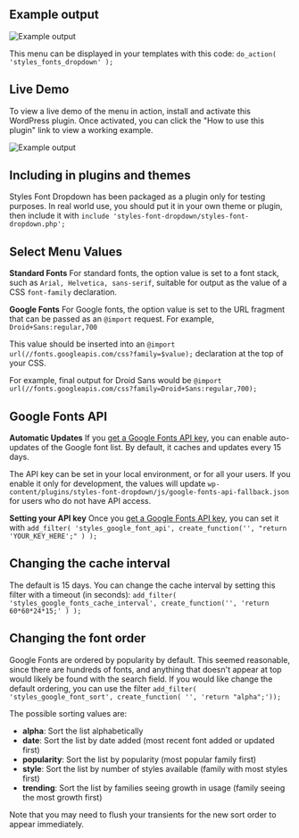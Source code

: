 ## Example output

![Example output](https://raw.github.com/stylesplugin/styles-font-dropdown/master/img/example-output.png)

This menu can be displayed in your templates with this code: `do_action( 'styles_fonts_dropdown' );`

## Live Demo

To view a live demo of the menu in action, install and activate this WordPress plugin. Once activated, you can click the "How to use this plugin" link to view a working example.

![Example output](https://raw.github.com/stylesplugin/styles-font-dropdown/master/img/live-demo.png)

## Including in plugins and themes

Styles Font Dropdown has been packaged as a plugin only for testing purposes. In real world use, you should put it in your own theme or plugin, then include it with `include 'styles-font-dropdown/styles-font-dropdown.php';`

## Select Menu Values

**Standard Fonts**
For standard fonts, the option value is set to a font stack, such as `Arial, Helvetica, sans-serif`, suitable for output as the value of a CSS `font-family` declaration.

**Google Fonts**
For Google fonts, the option value is set to the URL fragment that can be passed as an `@import` request. For example, `Droid+Sans:regular,700`

This value should be inserted into an `@import url(//fonts.googleapis.com/css?family=$value);` declaration at the top of your CSS.

For example, final output for Droid Sans would be `@import url(//fonts.googleapis.com/css?family=Droid+Sans:regular,700);`

## Google Fonts API

**Automatic Updates**
If you [get a Google Fonts API key][1], you can enable auto-updates of the Google font list. By default, it caches and updates every 15 days.

The API key can be set in your local environment, or for all your users. If you enable it only for development, the values will update `wp-content/plugins/styles-font-dropdown/js/google-fonts-api-fallback.json` for users who do not have API access.

**Setting your API key**
Once you [get a Google Fonts API key][1], you can set it with `add_filter( 'styles_google_font_api', create_function('', "return 'YOUR_KEY_HERE';" ) );`

## Changing the cache interval

The default is 15 days. You can change the cache interval by setting this filter with a timeout (in seconds): `add_filter( 'styles_google_fonts_cache_interval', create_function('', 'return 60*60*24*15;' ) );`

## Changing the font order

Google Fonts are ordered by popularity by default. This seemed reasonable, since there are hundreds of fonts, and anything that doesn't appear at top would likely be found with the search field. If you would like change the default ordering, you can use the filter `add_filter( 'styles_google_font_sort', create_function( '', 'return "alpha";'));`

The possible sorting values are:

  * **alpha**: Sort the list alphabetically
  * **date**: Sort the list by date added (most recent font added or updated first)
  * **popularity**: Sort the list by popularity (most popular family first)
  * **style**: Sort the list by number of styles available (family with most styles first)
  * **trending**: Sort the list by families seeing growth in usage (family seeing the most growth first)

Note that you may need to flush your transients for the new sort order to appear immediately.

   [1]: https://code.google.com/apis/console
  